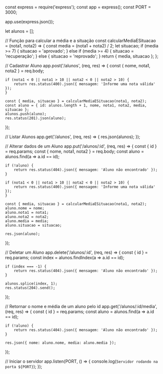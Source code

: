 const express = require('express');
const app = express();
const PORT = 3000;

app.use(express.json());

let alunos = [];

// Função para calcular a média e a situação
const calcularMediaESituacao = (nota1, nota2) => {
    const media = (nota1 + nota2) / 2;
    let situacao;
    if (media >= 7) {
        situacao = 'aprovado';
    } else if (media >= 4) {
        situacao = 'recuperação';
    } else {
        situacao = 'reprovado';
    }
    return { media, situacao };
};

// Cadastrar Aluno
app.post('/alunos', (req, res) => {
    const { nome, nota1, nota2 } = req.body;

    if (nota1 < 0 || nota1 > 10 || nota2 < 0 || nota2 > 10) {
        return res.status(400).json({ mensagem: 'Informe uma nota válida' });
    }

    const { media, situacao } = calcularMediaESituacao(nota1, nota2);
    const aluno = { id: alunos.length + 1, nome, nota1, nota2, media, situacao };
    alunos.push(aluno);
    res.status(201).json(aluno);
});

// Listar Alunos
app.get('/alunos', (req, res) => {
    res.json(alunos);
});

// Alterar dados de um Aluno
app.put('/alunos/:id', (req, res) => {
    const { id } = req.params;
    const { nome, nota1, nota2 } = req.body;
    const aluno = alunos.find(a => a.id == id);

    if (!aluno) {
        return res.status(404).json({ mensagem: 'Aluno não encontrado' });
    }

    if (nota1 < 0 || nota1 > 10 || nota2 < 0 || nota2 > 10) {
        return res.status(400).json({ mensagem: 'Informe uma nota válida' });
    }

    const { media, situacao } = calcularMediaESituacao(nota1, nota2);
    aluno.nome = nome;
    aluno.nota1 = nota1;
    aluno.nota2 = nota2;
    aluno.media = media;
    aluno.situacao = situacao;

    res.json(aluno);
});

// Deletar um Aluno
app.delete('/alunos/:id', (req, res) => {
    const { id } = req.params;
    const index = alunos.findIndex(a => a.id == id);

    if (index === -1) {
        return res.status(404).json({ mensagem: 'Aluno não encontrado' });
    }

    alunos.splice(index, 1);
    res.status(204).send();
});

// Retornar o nome e média de um aluno pelo id
app.get('/alunos/:id/media', (req, res) => {
    const { id } = req.params;
    const aluno = alunos.find(a => a.id == id);

    if (!aluno) {
        return res.status(404).json({ mensagem: 'Aluno não encontrado' });
    }

    res.json({ nome: aluno.nome, media: aluno.media });
});

// Iniciar o servidor
app.listen(PORT, () => {
    console.log(`Servidor rodando na porta ${PORT}`);
});
